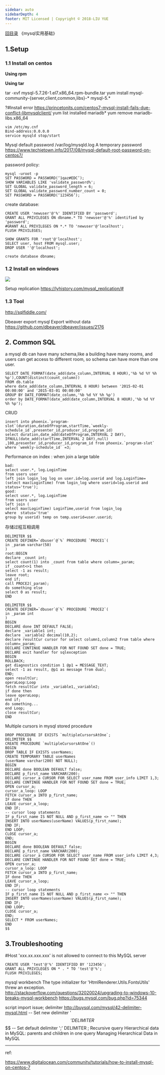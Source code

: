 ```yaml
---
sidebar: auto
sidebarDepth: 4
footer: MIT Licensed | Copyright © 2018-LIU YUE
---
```


[回目录](/docs/software)  《mysql实用基础》

## 1.Setup 
### 1.1 Install on centos
**Using rpm**

**Using tar**

tar -xvf mysql-5.7.26-1.el7.x86_64.rpm-bundle.tar
yum install mysql-community-{server,client,common,libs}-* mysql-5.*­

?#Install error
https://princetonits.com/centos7-mysql-install-fails-due-conflict-libmysqlclient/
yum list installed mariadb\*
yum remove mariadb-libs.x86_64
```
vim /etc/my.cnf
Bind-address:0.0.0.0
service mysqld stop/start
```

Mysql default password
/var/log/mysqld.log
	A temporary password
https://www.techietown.info/2017/08/mysql-default-root-password-on-centos7/

password policy:
```
mysql -uroot -p
SET PASSWORD = PASSWORD(‘1qaz#EDC’);
SHOW VARIABLES LIKE 'validate_password%';
SET GLOBAL validate_password_length = 6;
SET GLOBAL validate_password_number_count = 0;
SET PASSWORD = PASSWORD(‘123456’);
```
create database:
```
CREATE USER 'newuser'@'%' IDENTIFIED BY 'password';
GRANT ALL PRIVILEGES ON dbname.* TO 'newuser'@'%' identified by 'password';
#GRANT ALL PRIVILEGES ON *.* TO 'newuser'@'localhost';
FLUSH PRIVILEGES;

SHOW GRANTS FOR 'root'@'localhost';
SELECT user, host FROM mysql.user;
DROP USER ''@'localhost';

create database dbname;

```

### 1.2 Install on windows

![](/docs/docs_image/software/mysql/mysql01.png)

Setup replication
https://lyhistory.com/mysql_replication/#

### 1.3 Tool
http://sqlfiddle.com/

Dbeaver export mysql
Export without data https://github.com/dbeaver/dbeaver/issues/2176

## 2. Common SQL
a mysql db can have many schema,like a building have many rooms, and users can get access to different room, so schema can have more than one user.
```
SELECT DATE_FORMAT(date_add(date_column,INTERVAL 8 HOUR),'%b %d %Y %h %p'),COUNT(distinct(count_column))
FROM db.table
where date_add(date_column,INTERVAL 8 HOUR) between '2015-02-01 00:00:00' and '2015-03-01 00:00:00'
GROUP BY DATE_FORMAT(date_column,'%b %d %Y %h %p')
order by DATE_FORMAT(date_add(date_column,INTERVAL 8 HOUR),'%b %d %Y %h %p');
```
CRUD
```
insert into phoenix.`program-slot`(duration,dateOfProgram,startTime,`weekly-schedule_id`,presenter_id,producer_id,program_id)
select duration,date_add(dateOfProgram,INTERVAL 2 DAY), IFNULL(date_add(startTime,INTERVAL 2 DAY),null) ,100,presenter_id,producer_id,program_id from phoenix.`program-slot` where `weekly-schedule_id` =3;

```

Performance on index : when join a large table
```
bad:
select user.*, log.LoginTime
from users user
left join login_log log on user.id=log.userid and log.LoginTime=(select max(LoginTime) from login_log where userid=log.userid and status='true');
good:
select user.*, log.LoginTime
from users user
left join (
select max(LoginTime) LoginTime,userid from login_log
where  status='true'
group by userid) temp on temp.userid=user.userid;
```

存储过程互相调用
```
DELIMITER $$
CREATE DEFINER=`dbuser`@`%` PROCEDURE `PROCE1`(
in _param varchar(50)
)
root:BEGIN
declare _count int;
select count(1) into _count from table where column=_param;
if _count<>1 then
select -1 as result;
leave root;
end if;
call PROCE2(_param);
do something else
select 0 as result;
END

DELIMITER $$
CREATE DEFINER=`dbuser`@`%` PROCEDURE `PROCE2`(
in _param int
)
BEGIN
DECLARE done INT DEFAULT FALSE;
declare _variable1 int;
declare _variable2 decimal(10,2);
declare resultCur cursor for select column1,column2 from table where column=_param;
DECLARE CONTINUE HANDLER FOR NOT FOUND SET done = TRUE;
DECLARE exit handler for sqlexception
BEGIN
ROLLBACK;
get diagnostics condition 1 @p1 = MESSAGE_TEXT;
select -1 as result, @p1 as message from dual;
END;
open resultCur;
operaLoop:Loop
fetch resultCur into _variable1,_variable2;
if done then
leave operaLoop;
end if;
do something...
end Loop;
close resultCur;
END

```

Multiple cursors in mysql stored procedure
```
DROP PROCEDURE IF EXISTS `multipleCursorsAtOne`;
DELIMITER $$
CREATE PROCEDURE `multipleCursorsAtOne`()
BEGIN
DROP TABLE IF EXISTS userNames;
CREATE TEMPORARY TABLE userNames
(userName varchar(200) NOT NULL);
BEGIN
DECLARE done BOOLEAN DEFAULT false;
DECLARE p_first_name VARCHAR(200);
DECLARE cursor_a CURSOR FOR SELECT user_name FROM user_info LIMIT 1,3;
DECLARE CONTINUE HANDLER FOR NOT FOUND SET done = TRUE;
OPEN cursor_a;
cursor_a_loop: LOOP
FETCH cursor_a INTO p_first_name;
IF done THEN
LEAVE cursor_a_loop;
END IF;
-- cursor loop statements
IF p_first_name IS NOT NULL AND p_first_name <> "" THEN
INSERT INTO userNames(userName) VALUES(p_first_name);
END IF;
END LOOP;
CLOSE cursor_a;
END;
BEGIN
DECLARE done BOOLEAN DEFAULT false;
DECLARE p_first_name VARCHAR(200);
DECLARE cursor_a CURSOR FOR SELECT user_name FROM user_info LIMIT 4,3;
DECLARE CONTINUE HANDLER FOR NOT FOUND SET done = TRUE;
OPEN cursor_a;
cursor_a_loop: LOOP
FETCH cursor_a INTO p_first_name;
IF done THEN
LEAVE cursor_a_loop;
END IF;
-- cursor loop statements
IF p_first_name IS NOT NULL AND p_first_name <> "" THEN
INSERT INTO userNames(userName) VALUES(p_first_name);
END IF;
END LOOP;
CLOSE cursor_a;
END;
SELECT * FROM userNames;
END
$$

```

## 3.Troubleshooting 
#Host 'xxx.xx.xxx.xxx' is not allowed to connect to this MySQL server
```
CREATE USER 'test'@'%' IDENTIFIED BY '123456';
GRANT ALL PRIVILEGES ON * . * TO 'test'@'%';
FLUSH PRIVILEGES;
```
mysql workbench The type initializer for 'HtmlRenderer.Utils.FontsUtils' threw an exception.
http://stackoverflow.com/questions/32020024/upgrading-to-windows-10-breaks-mysql-workbench
https://bugs.mysql.com/bug.php?id=75344
 
script import issue;
delimiter http://buysql.com/mysql/42-delimiter-mysql.html
-- Set new delimiter '$$'
DELIMITER $$
$$
-- Set default delimiter ';'
DELIMITER ;
Recursive query
Hierarchical data in MySQL: parents and children in one query
Managing Hierarchical Data in MySQL


---

ref:

https://www.digitalocean.com/community/tutorials/how-to-install-mysql-on-centos-7

